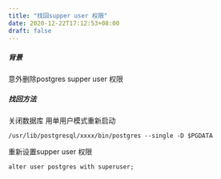 ```yaml
---
title: "找回supper user 权限"
date: 2020-12-22T17:12:53+08:00
draft: false
---
```


##### 背景

意外删除postgres supper user 权限 

##### 找回方法

关闭数据库 用单用户模式重新启动
```
/usr/lib/postgresql/xxxx/bin/postgres --single -D $PGDATA

```

重新设置supper user 权限
```
alter user postgres with superuser;
```
